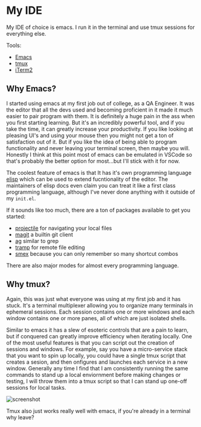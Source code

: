 # My IDE
My IDE of choice is emacs. I run it in the terminal and use tmux sessions for everything else.

Tools:
 - [Emacs](https://emacsrocks.com/)
 - [tmux](https://github.com/tmux/tmux/tree/master?tab=readme-ov-file#welcome-to-tmux)
 - [iTerm2](https://iterm2.com/)

## Why Emacs?
I started using emacs at my first job out of college, as a QA Engineer. It was the editor that all the devs used and becoming proficient in it made it much easier to pair program with them. It is definitely a huge pain in the ass when you first starting learning. But it's an incredibly powerful tool, and if you take the time, it can greatly increase your productivity. If you like looking at pleasing UI's and using your mouse then you might not get a ton of satisfaction out of it. But if you like the idea of being able to program functionality and never leaving your terminal screen, then maybe you will. Honestly I think at this point most of emacs can be emulated in VSCode so that's probably the better option for most...but I'll stick with it for now.

The coolest feature of emacs is that It has it's own programming language [elisp](https://www.gnu.org/software/emacs/manual/html_node/eintr/index.html) which can be used to extend fucntionality of the editor. The maintainers of elisp docs even claim you can treat it like a first class programming language, although I've never done anything with it outside of my `init.el`.

If it sounds like too much, there are a ton of packages available to get you started:
  - [projectile](https://github.com/bbatsov/projectile) for navigating your local files
  - [magit](https://github.com/magit/magit) a builtin git client
  - [ag](https://github.com/Wilfred/ag.el/#agel) similar to grep
  - [tramp](https://www.gnu.org/software/tramp/) for remote file editing
  - [smex](https://github.com/nonsequitur/smex/) because you can only remember so many shortcut combos


There are also major modes for almost every programming language.

## Why tmux?
Again, this was just what everyone was using at my first job and it has stuck. It's a terminal multiplexer allowing you to organize many terminals in ephemeral sessions. Each session contains one or more windows and each window contains one or more panes, all of which are just isolated shells.

Similar to emacs it has a slew of esoteric controls that are a pain to learn, but if conquered can greatly improve efficiency when iterating locally. One of the most useful features is that you can script out the creation of sessions and windows. For example, say you have a micro-service stack that you want to spin up locally, you could have a single tmux script that creates a sesion, and then onfigures and launches each service in a new window. Generally any time I find that I am consistently running the same commands to stand up a local enviornment before making changes or testing, I will throw them into a tmux script so that I can stand up one-off sessions for local tasks.

![screenshot](https://github.com/kspeer825/portfolio/tree/main/projects/my_ide/iterm_screenshot.png)

Tmux also just works really well with emacs, if you're already in a terminal why leave?
